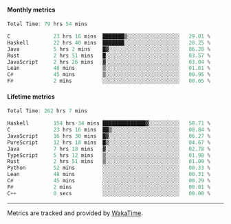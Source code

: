 #### Monthly metrics
<!--START_SECTION:wakamonthly-->

```asm
Total Time: 79 hrs 54 mins

C              23 hrs 16 mins  ███████▒░░░░░░░░░░░░░░░░░   29.01 %
Haskell        22 hrs 40 mins  ███████░░░░░░░░░░░░░░░░░░   28.25 %
Java           5 hrs 2 mins    █▓░░░░░░░░░░░░░░░░░░░░░░░   06.28 %
Rust           2 hrs 51 mins   █░░░░░░░░░░░░░░░░░░░░░░░░   03.57 %
JavaScript     2 hrs 26 mins   ▓░░░░░░░░░░░░░░░░░░░░░░░░   03.04 %
Lean           48 mins         ▒░░░░░░░░░░░░░░░░░░░░░░░░   01.01 %
C#             45 mins         ▒░░░░░░░░░░░░░░░░░░░░░░░░   00.95 %
F#             2 mins          ░░░░░░░░░░░░░░░░░░░░░░░░░   00.05 %
```

<!--END_SECTION:wakamonthly-->
#### Lifetime metrics
<!--START_SECTION:wakalifetime-->

```asm
Total Time: 262 hrs 7 mins

Haskell        154 hrs 34 mins ██████████████▓░░░░░░░░░░   58.71 %
C              23 hrs 16 mins  ██▒░░░░░░░░░░░░░░░░░░░░░░   08.84 %
JavaScript     16 hrs 30 mins  █▓░░░░░░░░░░░░░░░░░░░░░░░   06.27 %
PureScript     12 hrs 18 mins  █▒░░░░░░░░░░░░░░░░░░░░░░░   04.67 %
Java           7 hrs 18 mins   ▓░░░░░░░░░░░░░░░░░░░░░░░░   02.78 %
TypeScript     5 hrs 12 mins   ▒░░░░░░░░░░░░░░░░░░░░░░░░   01.98 %
Rust           2 hrs 51 mins   ▒░░░░░░░░░░░░░░░░░░░░░░░░   01.09 %
Python         52 mins         ░░░░░░░░░░░░░░░░░░░░░░░░░   00.33 %
Lean           48 mins         ░░░░░░░░░░░░░░░░░░░░░░░░░   00.31 %
C#             45 mins         ░░░░░░░░░░░░░░░░░░░░░░░░░   00.29 %
F#             2 mins          ░░░░░░░░░░░░░░░░░░░░░░░░░   00.01 %
C++            0 secs          ░░░░░░░░░░░░░░░░░░░░░░░░░   00.00 %
```

<!--END_SECTION:wakalifetime-->

---

Metrics are tracked and provided by [WakaTime](https://github.com/athul/waka-readme).
